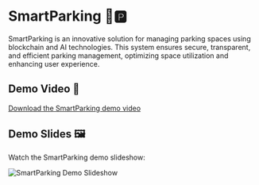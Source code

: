 # SmartParking 🚗🅿️

SmartParking is an innovative solution for managing parking spaces using blockchain and AI technologies. This system ensures secure, transparent, and efficient parking management, optimizing space utilization and enhancing user experience.

## Demo Video 🎥

[Download the SmartParking demo video](./video/Untitled1.mp4)


## Demo Slides 🖼️

Watch the SmartParking demo slideshow:

![SmartParking Demo Slideshow](./images/slideshow.gif)
